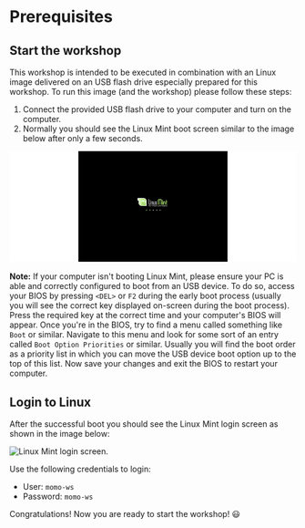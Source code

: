 # Prerequisites

## Start the workshop

This workshop is intended to be executed in combination with an Linux image
delivered on an USB flash drive especially prepared for this workshop. To run
this image (and the workshop) please follow these steps:

1. Connect the provided USB flash drive to your computer and turn on the computer.
2. Normally you should see the Linux Mint boot screen similar to the image below
   after only a few seconds.

![Linux Mint bootscreen.](assets/boot_screen.png)

**Note:** If your computer isn't booting Linux Mint, please ensure your PC is
able and correctly configured to boot from an USB device. To do so, access your
BIOS by pressing `<DEL>` or `F2` during the early boot process (usually you will
see the correct key displayed on-screen during the boot process). Press the
required key at the correct time and your computer's BIOS will appear. Once
you're in the BIOS, try to find a menu called something like `Boot` or similar.
Navigate to this menu and look for some sort of an entry called
`Boot Option Priorities` or similar. Usually you will find the boot order as a
priority list in which you can move the USB device boot option up to the top of
this list. Now save your changes and exit the BIOS to restart your computer.

## Login to Linux

After the successful boot you should see the Linux Mint login screen as shown
in the image below:

![Linux Mint login screen.](assets/login_screen.png)

Use the following credentials to login:

* User: `momo-ws`
* Password: `momo-ws`

Congratulations! Now you are ready to start the workshop! :smiley:
